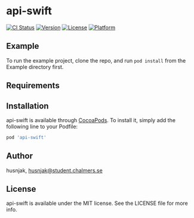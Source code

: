 # api-swift

[![CI Status](http://img.shields.io/travis/husnjak/api-swift.svg?style=flat)](https://travis-ci.org/husnjak/api-swift)
[![Version](https://img.shields.io/cocoapods/v/api-swift.svg?style=flat)](http://cocoapods.org/pods/api-swift)
[![License](https://img.shields.io/cocoapods/l/api-swift.svg?style=flat)](http://cocoapods.org/pods/api-swift)
[![Platform](https://img.shields.io/cocoapods/p/api-swift.svg?style=flat)](http://cocoapods.org/pods/api-swift)

## Example

To run the example project, clone the repo, and run `pod install` from the Example directory first.

## Requirements

## Installation

api-swift is available through [CocoaPods](http://cocoapods.org). To install
it, simply add the following line to your Podfile:

```ruby
pod 'api-swift'
```

## Author

husnjak, husnjak@student.chalmers.se

## License

api-swift is available under the MIT license. See the LICENSE file for more info.
